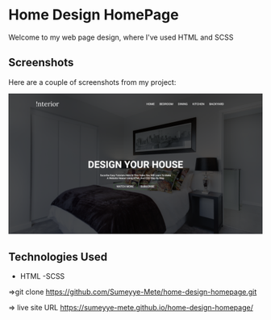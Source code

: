# Home Design HomePage

Welcome to my web page design,  where I've used HTML and SCSS 

## Screenshots

Here are a couple of screenshots from my project:

![](./assets/img/Screenshot-desktop.png)

## Technologies Used
- HTML
-SCSS

=>git clone https://github.com/Sumeyye-Mete/home-design-homepage.git

=> live site URL https://sumeyye-mete.github.io/home-design-homepage/
